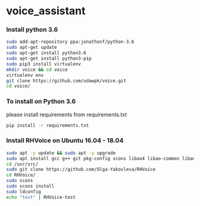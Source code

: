 # voice_assistant
### Install python 3.6
```bash
sudo add-apt-repository ppa:jonathonf/python-3.6
sudo apt-get update
sudo apt-get install python3.6
sudo apt-get install python3-pip
sudo pip3 install virtualenv
mkdir voice && cd voice
virtualenv env
git clone https://github.com/udawpk/voice.git
cd voice/
```
### To install on Python 3.6 
please install requirements from requirements.txt
```bash
pip install -r requirements.txt
```

### Install RHVoice on Ubuntu 16.04 - 18.04
```bash
sudo apt -y update && sudo apt -y upgrade
sudo apt install gcc g++ git pkg-config scons libao4 libao-common libao-dev
cd /usr/src/
sudo git clone https://github.com/Olga-Yakovleva/RHVoice
cd RHVoice/
sudo scons
sudo scons install
sudo ldconfig
echo "test" | RHVoice-test
```
